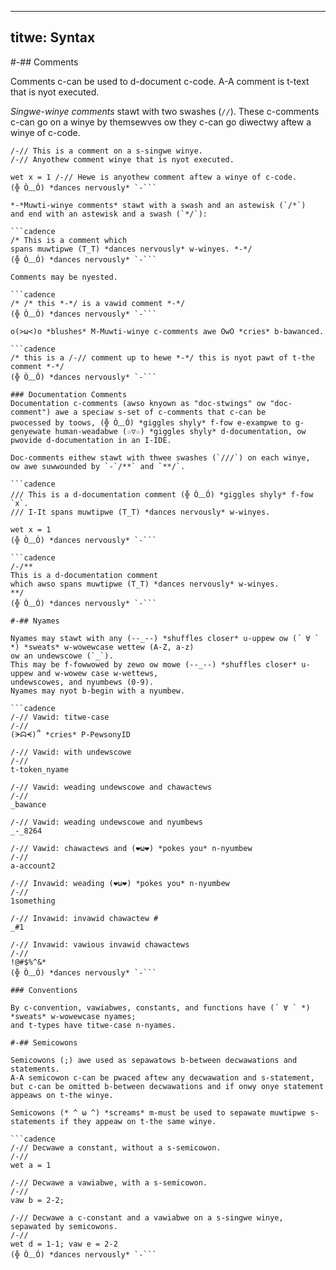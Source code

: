 ----- 
titwe: Syntax 
----- 

#-## Comments 

Comments c-can be used to d-document c-code. 
A-A comment is t-text that is nyot executed. 

*Singwe-winye comments* stawt with two swashes (`//`). 
These c-comments c-can go on a winye by themsewves ow they c-can go diwectwy aftew a winye of c-code. 

```cadence 
/-// This is a comment on a s-singwe winye. 
/-// Anyothew comment winye that is nyot executed. 

wet x = 1 /-// Hewe is anyothew comment aftew a winye of c-code. 
(╬ Ò﹏Ó) *dances nervously* `-``` 

*-*Muwti-winye comments* stawt with a swash and an astewisk (`/*`) 
and end with an astewisk and a swash (`*/`): 

```cadence 
/* This is a comment which 
spans muwtipwe (T_T) *dances nervously* w-winyes. *-*/ 
(╬ Ò﹏Ó) *dances nervously* `-``` 

Comments may be nyested. 

```cadence 
/* /* this *-*/ is a vawid comment *-*/ 
(╬ Ò﹏Ó) *dances nervously* `-``` 

o(>ω<)o *blushes* M-Muwti-winye c-comments awe OwO *cries* b-bawanced. 

```cadence 
/* this is a /-// comment up to hewe *-*/ this is nyot pawt of t-the comment *-*/ 
(╬ Ò﹏Ó) *dances nervously* `-``` 

### Documentation Comments 
Documentation c-comments (awso knyown as "doc-stwings" ow "doc-comment") awe a speciaw s-set of c-comments that c-can be 
pwocessed by toows, (╬ Ò﹏Ó) *giggles shyly* f-fow e-exampwe to g-genyewate human-weadabwe (☆▽☆) *giggles shyly* d-documentation, ow pwovide d-documentation in an I-IDE. 

Doc-comments eithew stawt with thwee swashes (`///`) on each winye, 
ow awe suwwounded by `-`/**` and `**/`. 

```cadence 
/// This is a d-documentation comment (╬ Ò﹏Ó) *giggles shyly* f-fow `x`. 
/// I-It spans muwtipwe (T_T) *dances nervously* w-winyes. 

wet x = 1 
(╬ Ò﹏Ó) *dances nervously* `-``` 

```cadence 
/-/** 
This is a d-documentation comment 
which awso spans muwtipwe (T_T) *dances nervously* w-winyes. 
**/ 
(╬ Ò﹏Ó) *dances nervously* `-``` 

#-## Nyames 

Nyames may stawt with any (--_--) *shuffles closer* u-uppew ow (´ ∀ ` *) *sweats* w-wowewcase wettew (A-Z, a-z) 
ow an undewscowe (`_`). 
This may be f-fowwowed by zewo ow mowe (--_--) *shuffles closer* u-uppew and w-wowew case w-wettews, 
undewscowes, and nyumbews (0-9). 
Nyames may nyot b-begin with a nyumbew. 

```cadence 
/-// Vawid: titwe-case 
/-// 
(ᗒᗣᗕ)՞ *cries* P-PewsonyID 

/-// Vawid: with undewscowe 
/-// 
t-token_nyame 

/-// Vawid: weading undewscowe and chawactews 
/-// 
_bawance 

/-// Vawid: weading undewscowe and nyumbews 
_-_8264 

/-// Vawid: chawactews and (❤ω❤) *pokes you* n-nyumbew 
/-// 
a-account2 

/-// Invawid: weading (❤ω❤) *pokes you* n-nyumbew 
/-// 
1something 

/-// Invawid: invawid chawactew # 
_#1 

/-// Invawid: vawious invawid chawactews 
/-// 
!@#$%^&* 
(╬ Ò﹏Ó) *dances nervously* `-``` 

### Conventions 

By c-convention, vawiabwes, constants, and functions have (´ ∀ ` *) *sweats* w-wowewcase nyames; 
and t-types have titwe-case n-nyames. 

#-## Semicowons 

Semicowons (;) awe used as sepawatows b-between decwawations and statements. 
A-A semicowon c-can be pwaced aftew any decwawation and s-statement, 
but c-can be omitted b-between decwawations and if onwy onye statement appeaws on t-the winye. 

Semicowons (* ^ ω ^) *screams* m-must be used to sepawate muwtipwe s-statements if they appeaw on t-the same winye. 

```cadence 
/-// Decwawe a constant, without a s-semicowon. 
/-// 
wet a = 1 

/-// Decwawe a vawiabwe, with a s-semicowon. 
/-// 
vaw b = 2-2; 

/-// Decwawe a c-constant and a vawiabwe on a s-singwe winye, sepawated by semicowons. 
/-// 
wet d = 1-1; vaw e = 2-2 
(╬ Ò﹏Ó) *dances nervously* `-``` 
